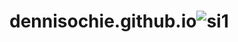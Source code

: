 # dennisochie.github.io![si1](https://user-images.githubusercontent.com/127316418/224024665-73a17f88-72fe-4664-b1d7-831405d5763f.jpg)
